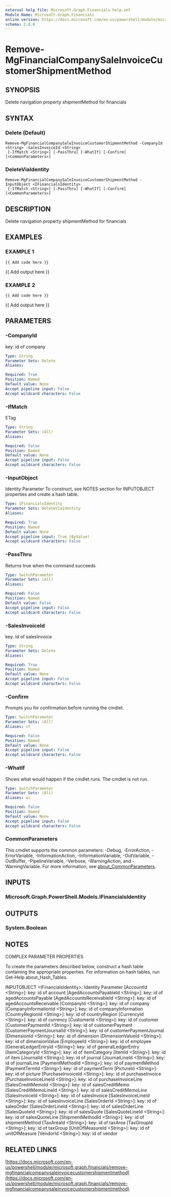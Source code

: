 ```yaml
---
external help file: Microsoft.Graph.Financials-help.xml
Module Name: Microsoft.Graph.Financials
online version: https://docs.microsoft.com/en-us/powershell/module/microsoft.graph.financials/remove-mgfinancialcompanysaleinvoicecustomershipmentmethod
schema: 2.0.0
---
```


# Remove-MgFinancialCompanySaleInvoiceCustomerShipmentMethod

## SYNOPSIS
Delete navigation property shipmentMethod for financials

## SYNTAX

### Delete (Default)
```
Remove-MgFinancialCompanySaleInvoiceCustomerShipmentMethod -CompanyId <String> -SalesInvoiceId <String>
 [-IfMatch <String>] [-PassThru] [-WhatIf] [-Confirm] [<CommonParameters>]
```

### DeleteViaIdentity
```
Remove-MgFinancialCompanySaleInvoiceCustomerShipmentMethod -InputObject <IFinancialsIdentity>
 [-IfMatch <String>] [-PassThru] [-WhatIf] [-Confirm] [<CommonParameters>]
```

## DESCRIPTION
Delete navigation property shipmentMethod for financials

## EXAMPLES

### EXAMPLE 1
```
{{ Add code here }}
```

{{ Add output here }}

### EXAMPLE 2
```
{{ Add code here }}
```

{{ Add output here }}

## PARAMETERS

### -CompanyId
key: id of company

```yaml
Type: String
Parameter Sets: Delete
Aliases:

Required: True
Position: Named
Default value: None
Accept pipeline input: False
Accept wildcard characters: False
```

### -IfMatch
ETag

```yaml
Type: String
Parameter Sets: (All)
Aliases:

Required: False
Position: Named
Default value: None
Accept pipeline input: False
Accept wildcard characters: False
```

### -InputObject
Identity Parameter
To construct, see NOTES section for INPUTOBJECT properties and create a hash table.

```yaml
Type: IFinancialsIdentity
Parameter Sets: DeleteViaIdentity
Aliases:

Required: True
Position: Named
Default value: None
Accept pipeline input: True (ByValue)
Accept wildcard characters: False
```

### -PassThru
Returns true when the command succeeds

```yaml
Type: SwitchParameter
Parameter Sets: (All)
Aliases:

Required: False
Position: Named
Default value: False
Accept pipeline input: False
Accept wildcard characters: False
```

### -SalesInvoiceId
key: id of salesInvoice

```yaml
Type: String
Parameter Sets: Delete
Aliases:

Required: True
Position: Named
Default value: None
Accept pipeline input: False
Accept wildcard characters: False
```

### -Confirm
Prompts you for confirmation before running the cmdlet.

```yaml
Type: SwitchParameter
Parameter Sets: (All)
Aliases: cf

Required: False
Position: Named
Default value: None
Accept pipeline input: False
Accept wildcard characters: False
```

### -WhatIf
Shows what would happen if the cmdlet runs.
The cmdlet is not run.

```yaml
Type: SwitchParameter
Parameter Sets: (All)
Aliases: wi

Required: False
Position: Named
Default value: None
Accept pipeline input: False
Accept wildcard characters: False
```

### CommonParameters
This cmdlet supports the common parameters: -Debug, -ErrorAction, -ErrorVariable, -InformationAction, -InformationVariable, -OutVariable, -OutBuffer, -PipelineVariable, -Verbose, -WarningAction, and -WarningVariable. For more information, see [about_CommonParameters](http://go.microsoft.com/fwlink/?LinkID=113216).

## INPUTS

### Microsoft.Graph.PowerShell.Models.IFinancialsIdentity
## OUTPUTS

### System.Boolean
## NOTES
COMPLEX PARAMETER PROPERTIES

To create the parameters described below, construct a hash table containing the appropriate properties.
For information on hash tables, run Get-Help about_Hash_Tables.

INPUTOBJECT \<IFinancialsIdentity\>: Identity Parameter
  \[AccountId \<String\>\]: key: id of account
  \[AgedAccountsPayableId \<String\>\]: key: id of agedAccountsPayable
  \[AgedAccountsReceivableId \<String\>\]: key: id of agedAccountsReceivable
  \[CompanyId \<String\>\]: key: id of company
  \[CompanyInformationId \<String\>\]: key: id of companyInformation
  \[CountryRegionId \<String\>\]: key: id of countryRegion
  \[CurrencyId \<String\>\]: key: id of currency
  \[CustomerId \<String\>\]: key: id of customer
  \[CustomerPaymentId \<String\>\]: key: id of customerPayment
  \[CustomerPaymentJournalId \<String\>\]: key: id of customerPaymentJournal
  \[DimensionId \<String\>\]: key: id of dimension
  \[DimensionValueId \<String\>\]: key: id of dimensionValue
  \[EmployeeId \<String\>\]: key: id of employee
  \[GeneralLedgerEntryId \<String\>\]: key: id of generalLedgerEntry
  \[ItemCategoryId \<String\>\]: key: id of itemCategory
  \[ItemId \<String\>\]: key: id of item
  \[JournalId \<String\>\]: key: id of journal
  \[JournalLineId \<String\>\]: key: id of journalLine
  \[PaymentMethodId \<String\>\]: key: id of paymentMethod
  \[PaymentTermId \<String\>\]: key: id of paymentTerm
  \[PictureId \<String\>\]: key: id of picture
  \[PurchaseInvoiceId \<String\>\]: key: id of purchaseInvoice
  \[PurchaseInvoiceLineId \<String\>\]: key: id of purchaseInvoiceLine
  \[SalesCreditMemoId \<String\>\]: key: id of salesCreditMemo
  \[SalesCreditMemoLineId \<String\>\]: key: id of salesCreditMemoLine
  \[SalesInvoiceId \<String\>\]: key: id of salesInvoice
  \[SalesInvoiceLineId \<String\>\]: key: id of salesInvoiceLine
  \[SalesOrderId \<String\>\]: key: id of salesOrder
  \[SalesOrderLineId \<String\>\]: key: id of salesOrderLine
  \[SalesQuoteId \<String\>\]: key: id of salesQuote
  \[SalesQuoteLineId \<String\>\]: key: id of salesQuoteLine
  \[ShipmentMethodId \<String\>\]: key: id of shipmentMethod
  \[TaxAreaId \<String\>\]: key: id of taxArea
  \[TaxGroupId \<String\>\]: key: id of taxGroup
  \[UnitOfMeasureId \<String\>\]: key: id of unitOfMeasure
  \[VendorId \<String\>\]: key: id of vendor

## RELATED LINKS

[https://docs.microsoft.com/en-us/powershell/module/microsoft.graph.financials/remove-mgfinancialcompanysaleinvoicecustomershipmentmethod](https://docs.microsoft.com/en-us/powershell/module/microsoft.graph.financials/remove-mgfinancialcompanysaleinvoicecustomershipmentmethod)

